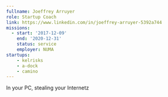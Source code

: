 ```yaml
---
fullname: Joeffrey Arruyer
role: Startup Coach
link: https://www.linkedin.com/in/joeffrey-arruyer-5392a744
missions:
  - start: '2017-12-09'
    end: '2020-12-31'
    status: service
    employer: NUMA
startups:
    - kelrisks
    - a-dock
    - camino
---
```


In your PC, stealing your Internetz
